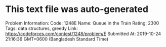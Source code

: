 # This text file was auto-generated

Problem Information:
Code: 1248E
Name: Queue in the Train
Rating: 2300
Tags: data structures, greedy
Link: https://codeforces.com/contest/1248/problem/E
Submitted At: 2019-10-24 21:16:36 GMT+0600 (Bangladesh Standard Time)